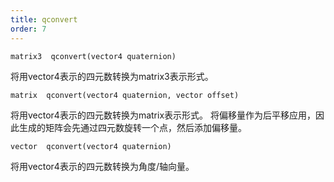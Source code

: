 ```yaml
---
title: qconvert
order: 7
---
```

`matrix3  qconvert(vector4 quaternion)`

将用vector4表示的四元数转换为matrix3表示形式。

`matrix  qconvert(vector4 quaternion, vector offset)`

将用vector4表示的四元数转换为matrix表示形式。
将偏移量作为后平移应用，因此生成的矩阵会先通过四元数旋转一个点，然后添加偏移量。

`vector  qconvert(vector4 quaternion)`

将用vector4表示的四元数转换为角度/轴向量。